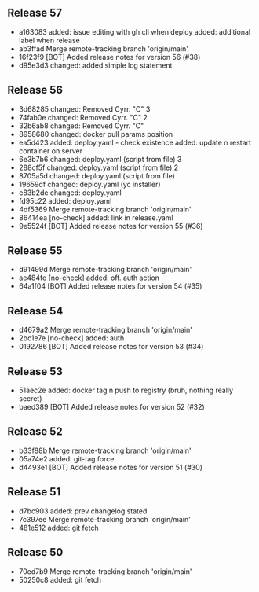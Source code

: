 ## Release 57
 - a163083 added: issue editing with gh cli when deploy added: additional label when release
 - ab3ffad Merge remote-tracking branch 'origin/main'
 - 16f23f9 [BOT] Added release notes for version 56 (#38)
 - d95e3d3 changed: added simple log statement

## Release 56
 - 3d68285 changed: Removed Cyrr. "С" 3
 - 74fab0e changed: Removed Cyrr. "С" 2
 - 32b6ab8 changed: Removed Cyrr. "С"
 - 8958680 changed: docker pull params position
 - ea5d423 added: deploy.yaml - check existence added: update n restart container on server
 - 6e3b7b6 changed: deploy.yaml (script from file) 3
 - 288cf5f changed: deploy.yaml (script from file) 2
 - 8705a5d changed: deploy.yaml (script from file)
 - 19659df changed: deploy.yaml (yc installer)
 - e83b2de changed: deploy.yaml
 - fd95c22 added: deploy.yaml
 - 4df5369 Merge remote-tracking branch 'origin/main'
 - 86414ea [no-check] added: link in release.yaml
 - 9e5524f [BOT] Added release notes for version 55 (#36)

## Release 55
 - d91499d Merge remote-tracking branch 'origin/main'
 - ae484fe [no-check] added: off. auth action
 - 64a1f04 [BOT] Added release notes for version 54 (#35)

## Release 54
 - d4679a2 Merge remote-tracking branch 'origin/main'
 - 2bc1e7e [no-check] added: auth
 - 0192786 [BOT] Added release notes for version 53 (#34)

## Release 53
 - 51aec2e added: docker tag n push to registry (bruh, nothing really secret)
 - baed389 [BOT] Added release notes for version 52 (#32)

## Release 52
 - b33f88b Merge remote-tracking branch 'origin/main'
 - 05a74e2 added: git-tag force
 - d4493e1 [BOT] Added release notes for version 51 (#30)

## Release 51
 - d7bc903 added: prev changelog stated
 - 7c397ee Merge remote-tracking branch 'origin/main'
 - 481e512 added: git fetch

## Release 50
 - 70ed7b9 Merge remote-tracking branch 'origin/main'
 - 50250c8 added: git fetch

